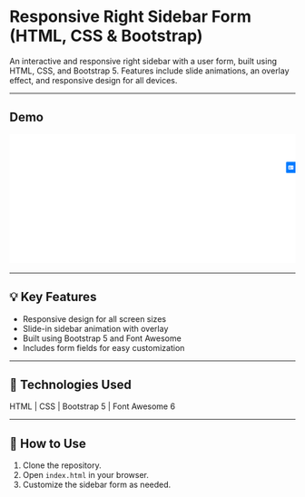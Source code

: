# Responsive Right Sidebar Form (HTML, CSS & Bootstrap)

An interactive and responsive right sidebar with a user form, built using HTML, CSS, and Bootstrap 5. Features include slide animations, an overlay effect, and responsive design for all devices.

---

## Demo  
![Sidebar Form Preview](screenshot.gif "Responsive Sidebar Form UI")

---

## 💡 Key Features
- Responsive design for all screen sizes
- Slide-in sidebar animation with overlay
- Built using Bootstrap 5 and Font Awesome
- Includes form fields for easy customization

---

## 🧱 Technologies Used
HTML | CSS | Bootstrap 5 | Font Awesome 6

---

## 🧰 How to Use
1. Clone the repository.
2. Open `index.html` in your browser.
3. Customize the sidebar form as needed.

